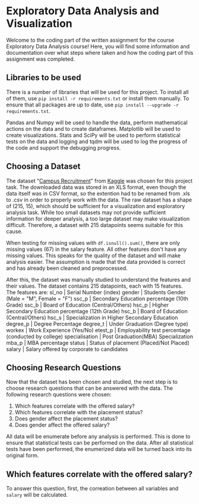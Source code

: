 # Exploratory Data Analysis and Visualization

Welcome to the coding part of the written assignment for the course Exploratory Data Analysis course! Here, you will find some information and documentation over what steps where taken and how the coding part of this assignment was completed.


## Libraries to be used

There is a number of libraries that will be used for this project. To install all of them, use `pip install -r requirements.txt` or install them manually. To ensure that all packages are up to date, use `pip install --upgrade -r requirements.txt`.

Pandas and Numpy will be used to handle the data, perform mathematical actions on the data and to create dataframes. Matplotlib will be used to create visualizations.
Stats and SciPy will be used to perform statistical tests on the data and logging and tqdm will be used to log the progress of the code and support the debugging progress.

## Choosing a Dataset

The dataset "[Campus Recruitment](https://www.kaggle.com/datasets/benroshan/factors-affecting-campus-placement?resource=download&select=Placement_Data_Full_Class.csv)" from [Kaggle](https://www.kaggle.com/) was chosen for this project task. The downloaded data was stored in an XLS format, even though the data itself was in CSV format, so the extention had to be renamed from .xls to .csv in order to properly work with the data. The raw dataset has a shape of (215, 15), which should be sufficient for a visualization and exploratory analysis task. While too small datasets may not provide sufficient information for deeper analysis, a too large dataset may make visualization difficult. Therefore, a dataset with 215 datapoints seems suitable for this cause.

When testing for missing values with `df.isnull().sum()`, there are only missing values (67) in the salary feature. All other features don't have any missing values. This speaks for the quality of the dataset and will make analysis easier. The assumption is made that the data provided is correct and has already been cleaned and preprocessed.

After this, the dataset was manually studied to understand the features and their values. The dataset contains 215 datapoints, each with 15 features. The features are:
sl_no           | Serial Number (index)
gender          | Students Gender (Male = "M", Female = "F")
ssc_p           | Secondary Education percentage (10th Grade)
ssc_b           | Board of Education (Central/Others)
hsc_p           | Higher Secondary Education percentage (12th Grade)
hsc_b           | Board of Education (Central/Others)
hsc_s           | Specialization in Higher Secondary Education
degree_p        | Degree Percentage
degree_t        | Under Graduation (Degree type)
workex          | Work Experience (Yes/No)
etest_p         | Employability test percentage (conducted by college)
specialisation  | Post Graduation(MBA) Specialization
mba_p           | MBA percentage
status          | Status of placement (Placed/Not Placed)
salary          | Salary offered by corporate to candidates


## Choosing Research Questions

Now that the dataset has been chosen and studied, the next step is to choose research questions that can be answered with the data. The following research questions were chosen:

1. Which features correlate with the offered salary?
2. Which features correlate with the placement status?
3. Does gender affect the placement status?
4. Does gender affect the offered salary?

All data will be enumerate before any analysis is performed. This is done to ensure that statistical tests can be performed on the data. After all statistical tests have been performed, the enumerized data will be turned back into its original form.

## Which features correlate with the offered salary?

To answer this question, first, the correation between all variables and `salary` will be calculated. 